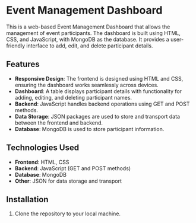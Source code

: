 # Event Management Dashboard

This is a web-based Event Management Dashboard that allows the management of event participants. The dashboard is built using HTML, CSS, and JavaScript, with MongoDB as the database. It provides a user-friendly interface to add, edit, and delete participant details.

## Features

- **Responsive Design**: The frontend is designed using HTML and CSS, ensuring the dashboard works seamlessly across devices.
- **Dashboard**: A table displays participant details with functionality for adding, editing, and deleting participant names.
- **Backend**: JavaScript handles backend operations using GET and POST methods.
- **Data Storage**: JSON packages are used to store and transport data between the frontend and backend.
- **Database**: MongoDB is used to store participant information.

## Technologies Used

- **Frontend**: HTML, CSS
- **Backend**: JavaScript (GET and POST methods)
- **Database**: MongoDB
- **Other**: JSON for data storage and transport

## Installation

1. Clone the repository to your local machine.
